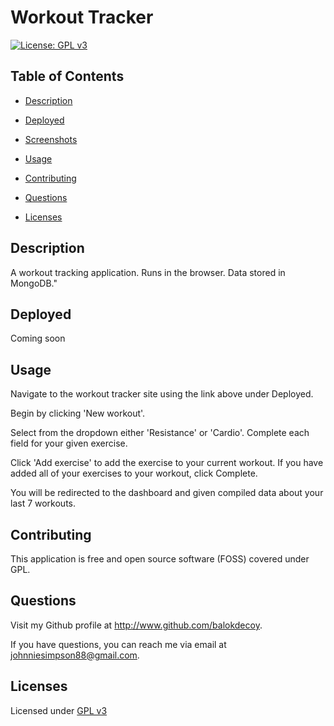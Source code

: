 # Workout Tracker

  [![License: GPL v3](https://img.shields.io/badge/License-GPLv3-blue.svg)](https://www.gnu.org/licenses/gpl-3.0)

  ## Table of Contents

  - [Description](#description)

  - [Deployed](#deployed)

  - [Screenshots](#screenshots)

  - [Usage](#usage)

  - [Contributing](#contributing)

  - [Questions](#questions)

  - [Licenses](#licenses)

  ## Description

  A workout tracking application. Runs in the browser. Data stored in MongoDB."

  ## Deployed

  Coming soon

  ## Usage

  Navigate to the workout tracker site using the link above under Deployed. 

  Begin by clicking 'New workout'. 

  Select from the dropdown either 'Resistance' or 'Cardio'. Complete each field for your given exercise. 

  Click 'Add exercise' to add the exercise to your current workout. If you have added all of your exercises to your workout, click Complete. 

  You will be redirected to the dashboard and given compiled data about your last 7 workouts. 
  

  ## Contributing

  This application is free and open source software (FOSS) covered under GPL. 
  
  ## Questions

  Visit my Github profile at http://www.github.com/balokdecoy.

  If you have questions, you can reach me via email at johnniesimpson88@gmail.com.

  ## Licenses
 Licensed under [GPL v3](https://www.gnu.org/licenses/gpl-3.0)

